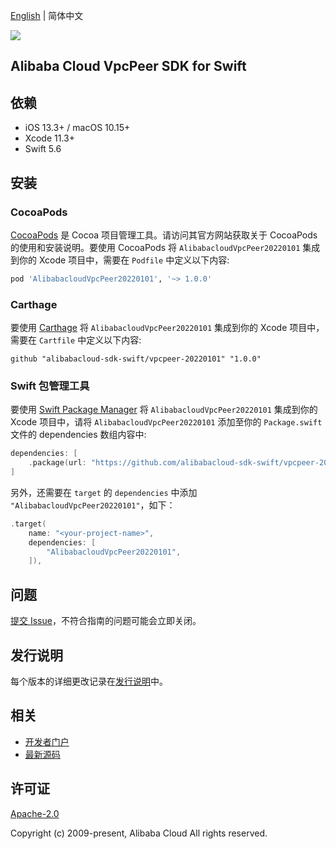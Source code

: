 [English](README.md) | 简体中文

![](https://aliyunsdk-pages.alicdn.com/icons/AlibabaCloud.svg)

## Alibaba Cloud VpcPeer SDK for Swift

## 依赖

- iOS 13.3+ / macOS 10.15+
- Xcode 11.3+
- Swift 5.6

## 安装

### CocoaPods

[CocoaPods](https://cocoapods.org) 是 Cocoa 项目管理工具。请访问其官方网站获取关于 CocoaPods 的使用和安装说明。要使用 CocoaPods 将 `AlibabacloudVpcPeer20220101` 集成到你的 Xcode 项目中，需要在 `Podfile` 中定义以下内容:

```ruby
pod 'AlibabacloudVpcPeer20220101', '~> 1.0.0'
```

### Carthage

要使用 [Carthage](https://github.com/Carthage/Carthage) 将 `AlibabacloudVpcPeer20220101` 集成到你的 Xcode 项目中，需要在 `Cartfile` 中定义以下内容:

```ogdl
github "alibabacloud-sdk-swift/vpcpeer-20220101" "1.0.0"
```

### Swift 包管理工具

要使用 [Swift Package Manager](https://swift.org/package-manager/) 将 `AlibabacloudVpcPeer20220101` 集成到你的 Xcode 项目中，请将 `AlibabacloudVpcPeer20220101` 添加至你的 `Package.swift` 文件的 dependencies 数组内容中:

```swift
dependencies: [
    .package(url: "https://github.com/alibabacloud-sdk-swift/vpcpeer-20220101.git", from: "1.0.0")
]
```

另外，还需要在 `target` 的 `dependencies` 中添加 `"AlibabacloudVpcPeer20220101"`，如下：

```swift
.target(
    name: "<your-project-name>",
    dependencies: [
        "AlibabacloudVpcPeer20220101",
    ]),
```

## 问题

[提交 Issue](https://github.com/alibabacloud-sdk-swift/vpcpeer-20220101/issues/new)，不符合指南的问题可能会立即关闭。

## 发行说明

每个版本的详细更改记录在[发行说明](./ChangeLog.txt)中。

## 相关

* [开发者门户](https://next.api.aliyun.com/home)
* [最新源码](https://github.com/alibabacloud-sdk-swift/vpcpeer-20220101)

## 许可证

[Apache-2.0](http://www.apache.org/licenses/LICENSE-2.0)

Copyright (c) 2009-present, Alibaba Cloud All rights reserved.
